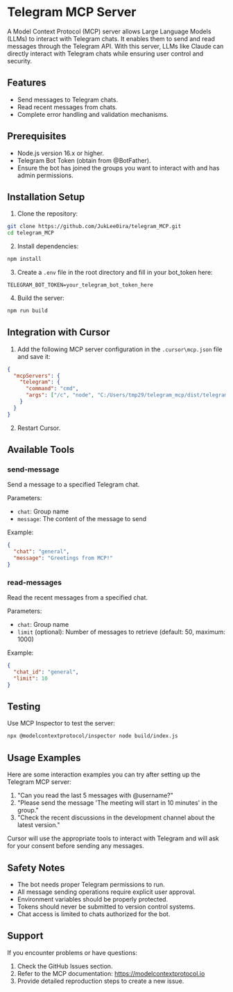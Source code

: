 # Telegram MCP Server

A Model Context Protocol (MCP) server allows Large Language Models (LLMs) to interact with Telegram chats. It enables them to send and read messages through the Telegram API. With this server, LLMs like Claude can directly interact with Telegram chats while ensuring user control and security.

## Features

- Send messages to Telegram chats.
- Read recent messages from chats.
- Complete error handling and validation mechanisms.

## Prerequisites

- Node.js version 16.x or higher.
- Telegram Bot Token (obtain from @BotFather).
- Ensure the bot has joined the groups you want to interact with and has admin permissions.

## Installation Setup

1. Clone the repository:

```bash
git clone https://github.com/JukLee0ira/telegram_MCP.git
cd telegram_MCP
```

2. Install dependencies:

```bash
npm install
```

3. Create a `.env` file in the root directory and fill in your bot_token here:

```
TELEGRAM_BOT_TOKEN=your_telegram_bot_token_here
```

4. Build the server:

```bash
npm run build
```

## Integration with Cursor

1. Add the following MCP server configuration in the `.cursor\mcp.json` file and save it:

```json
{
  "mcpServers": {
    "telegram": {
      "command": "cmd",
      "args": ["/c", "node", "C:/Users/tmp29/telegram_mcp/dist/telegram.js"]
    }
  }
}
```

2. Restart Cursor.

## Available Tools

### send-message

Send a message to a specified Telegram chat.

Parameters:

- `chat`: Group name
- `message`: The content of the message to send

Example:

```json
{
  "chat": "general",
  "message": "Greetings from MCP!"
}
```

### read-messages

Read the recent messages from a specified chat.

Parameters:

- `chat`: Group name
- `limit` (optional): Number of messages to retrieve (default: 50, maximum: 1000)

Example:

```json
{
  "chat_id": "general",
  "limit": 10
}
```

## Testing

Use MCP Inspector to test the server:

```bash
npx @modelcontextprotocol/inspector node build/index.js
```

## Usage Examples

Here are some interaction examples you can try after setting up the Telegram MCP server:

1. "Can you read the last 5 messages with @username?"
2. "Please send the message 'The meeting will start in 10 minutes' in the group."
3. "Check the recent discussions in the development channel about the latest version."

Cursor will use the appropriate tools to interact with Telegram and will ask for your consent before sending any messages.

## Safety Notes

- The bot needs proper Telegram permissions to run.
- All message sending operations require explicit user approval.
- Environment variables should be properly protected.
- Tokens should never be submitted to version control systems.
- Chat access is limited to chats authorized for the bot.

## Support

If you encounter problems or have questions:

1. Check the GitHub Issues section.
2. Refer to the MCP documentation: https://modelcontextprotocol.io
3. Provide detailed reproduction steps to create a new issue.

